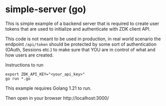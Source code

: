 # simple-server (go)

This is simple example of a backend server that is required to create user tokens that are used to initialize and authenticate with ZDK client API.

This code is not meant to be used in production, in real world scenario the endpoint `/api/token` should be protected by some sort of authentication (OAuth, Sessions etc.) to make sure that YOU are in control of what and how users are created.

Instructions to run
```shell
export ZDK_API_KEY="<your_api_key>"
go run *.go
```

This example requires Golang 1.21 to run.

Then open in your browser http://localhost:3000/